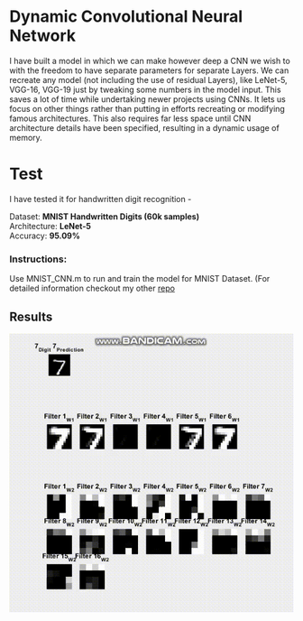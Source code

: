 # Dynamic Convolutional Neural Network

I have built a model in which we can make however deep a CNN we wish to with the freedom to have separate parameters for separate Layers. We can recreate any model (not including the use of residual Layers), like LeNet-5, VGG-16, VGG-19 just by tweaking some numbers in the model input. This saves a lot of time while undertaking newer projects using CNNs. It lets us focus on other things rather than putting in efforts recreating or modifying famous architectures. This also requires far less space until CNN architecture details have been specified, resulting in a dynamic usage of memory.

# Test

I have tested it for handwritten digit recognition -

Dataset: **MNIST Handwritten Digits (60k samples)** <br/>
Architecture: **LeNet-5** <br/>
Accuracy: **95.09%**

### Instructions:

Use MNIST_CNN.m to run and train the model for MNIST Dataset. (For detailed information checkout my other [repo][1]


## Results

![Results](https://github.com/DOLARIK/dynamic_cnn/blob/master/results/handwritten_dig_cnn_2.gif)


[1]: https://github.com/DOLARIK/Machine-Learning-Projects/tree/master/Handwritten%20Digit%20Classification%20(using%20CNN)/LeNet-5
